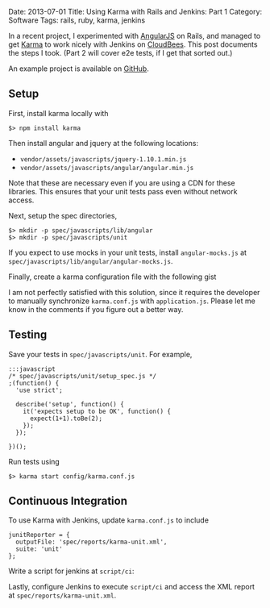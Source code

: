 Date: 2013-07-01
Title: Using Karma with Rails and Jenkins: Part 1
Category: Software
Tags: rails, ruby, karma, jenkins

In a recent project, I experimented with [AngularJS](http://angularjs.org) on
Rails, and managed to get [Karma][karma] to work nicely with Jenkins on
[CloudBees][cb]. This post documents the steps I took. (Part 2
will cover e2e tests, if I get that sorted out.)

An example project is available on [GitHub](https://github.com/jimjh/karma-rails).

## Setup

First, install karma locally with

    $> npm install karma

Then install angular and jquery at the following locations:

- `vendor/assets/javascripts/jquery-1.10.1.min.js`
- `vendor/assets/javascripts/angular/angular.min.js`

Note that these are necessary even if you are using a CDN for these libraries.
This ensures that your unit tests pass even without network access.

Next, setup the spec directories,

    $> mkdir -p spec/javascripts/lib/angular
    $> mkdir -p spec/javascripts/unit

If you expect to use mocks in your unit tests, install `angular-mocks.js` at
`spec/javascripts/lib/angular/angular-mocks.js`.

Finally, create a karma configuration file with the following gist

<script src="https://gist.github.com/jimjh/5904291.js"></script>

I am not perfectly satisfied with this solution, since it requires the developer to
manually synchronize `karma.conf.js` with `application.js`. Please let me know
in the comments if you figure out a better way.

## Testing

Save your tests in `spec/javascripts/unit`. For example,

    :::javascript
    /* spec/javascripts/unit/setup_spec.js */
    ;(function() {
      'use strict';

      describe('setup', function() {
        it('expects setup to be OK', function() {
          expect(1+1).toBe(2);
        });
      });

    })();

Run tests using

    $> karma start config/karma.conf.js

## Continuous Integration

To use Karma with Jenkins, update `karma.conf.js` to include

    junitReporter = {
      outputFile: 'spec/reports/karma-unit.xml',
      suite: 'unit'
    };

Write a script for jenkins at `script/ci`:
<script src="https://gist.github.com/jimjh/5904659.js"></script>

Lastly, configure Jenkins to execute `script/ci` and access the XML report at
`spec/reports/karma-unit.xml`.

  [karma]: http://karma-runner.github.io/0.8/index.html
  [cb]: http://cloudbees.com
